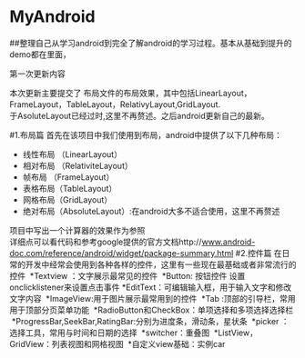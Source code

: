 # MyAndroid
##整理自己从学习android到完全了解android的学习过程。基本从基础到提升的demo都在里面，

第一次更新内容

本次更新主要提交了 布局文件的布局效果，其中包括LinearLayout，FrameLayout，TableLayout，RelativyLayout,GridLayout.</br>
于AsoluteLayout已经过时,这里不再赘述。之后android更新自己的最新。

#1.布局篇
  首先在该项目中我们使用到布局，android中提供了以下几种布局：
  * 线性布局 （LinearLayout）
  * 相对布局 （RelativiteLayout）
  * 帧布局 （FrameLayout）
  * 表格布局（TableLayout）
  * 网格布局（GridLayout）
  * 绝对布局（AbsoluteLayout）:在android大多不适合使用，这里不再赘述

项目中写出一个计算器的效果作为参照<br>
详细点可以看代码和参考google提供的官方文档http://www.android-doc.com/reference/android/widget/package-summary.html
#2.控件篇
  在日常的开发中经常会使用到各种各样的控件，这里有一些现在最基础或者非常流行的控件
  *Textview ：文字展示最常见的控件
  *Button: 按钮控件 设置onclicklistener来设置点击事件
  *EditText：可编辑输入框，用于输入文字和修改文字内容
  *ImageView:用于图片展示最常用到的控件
  *Tab :顶部的引导栏，常用用于顶部分页菜单功能
  *RadioButton和CheckBox：单项选择和多项选择选择栏
  *ProgressBar,SeekBar,RatingBar:分别为进度条，滑动条，星状条
  *picker ：选择工具，常用与时间和日期的选择
  *switcher：重叠图
  *ListView，GridView：列表视图和网格视图
  *自定义view基础：实例car
  
